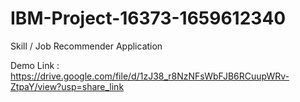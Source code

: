# IBM-Project-16373-1659612340
Skill / Job Recommender Application

Demo Link : https://drive.google.com/file/d/1zJ38_r8NzNFsWbFJB6RCuupWRv-ZtpaY/view?usp=share_link
